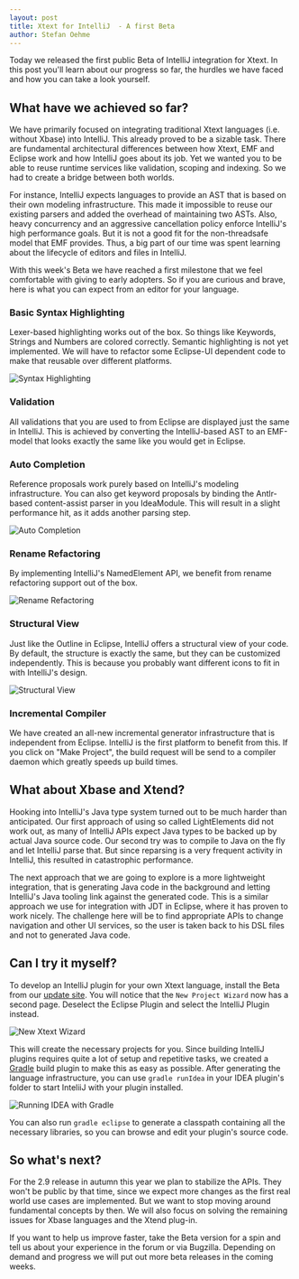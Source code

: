 ```yaml
---
layout: post
title: Xtext for IntelliJ  - A first Beta
author: Stefan Oehme
---
```

Today we released the first public Beta of IntelliJ integration for Xtext. In this post you'll learn about our progress so far, the hurdles we have faced and how you can take a look yourself.

## What have we achieved so far?

We have primarily focused on integrating traditional Xtext languages (i.e. without Xbase) into IntelliJ. This already proved to be a sizable task. There are  fundamental architectural differences between how Xtext, EMF and Eclipse work and how IntelliJ goes about its job. Yet we wanted you to be able to reuse runtime services like validation, scoping and indexing. So we had to create a bridge between both worlds.

For instance, IntelliJ expects languages to provide an AST that is based on their own modeling infrastructure. This made it impossible to reuse our existing parsers and added the overhead of maintaining two ASTs. Also, heavy concurrency and an aggressive cancellation policy enforce IntelliJ's high performance goals. But it is not a good fit for the non-threadsafe model that EMF provides. Thus, a big part of our time was spent learning about the lifecycle of editors and files in IntelliJ.

With this week's Beta we have reached a first milestone that we feel comfortable with giving to early adopters. So if you are curious and brave, here is what you can expect from an editor for your language.

### Basic Syntax Highlighting

Lexer-based highlighting works out of the box. So things like Keywords, Strings and Numbers are colored correctly. Semantic highlighting is not yet implemented. We will have to refactor some Eclipse-UI dependent code to make that reusable over different platforms.

![Syntax Highlighting]({{site.baseurl}}/images/xtext-intellij/highlighting.png)

### Validation

All validations that you are used to from Eclipse are displayed just the same in IntelliJ. This is achieved by converting the IntelliJ-based AST to an EMF-model that looks exactly the same like you would get in Eclipse.

### Auto Completion

Reference proposals work purely based on IntelliJ's modeling infrastructure. You can also get keyword proposals by binding the Antlr-based content-assist parser in you IdeaModule. This will result in a slight performance hit, as it adds another parsing step.

![Auto Completion]({{site.baseurl}}/images/xtext-intellij/completion.gif)

### Rename Refactoring

By implementing IntelliJ's NamedElement API, we benefit from rename refactoring support out of the box.

![Rename Refactoring]({{site.baseurl}}/images/xtext-intellij/rename.gif)

### Structural View

Just like the Outline in Eclipse, IntelliJ offers a structural view of your code. By default, the structure is exactly the same, but they can be customized independently. This is because you probably want different icons to fit in with IntelliJ's design.

![Structural View]({{site.baseurl}}/images/xtext-intellij/structure.png)

### Incremental Compiler

We have created an all-new incremental generator infrastructure that is independent from Eclipse. IntelliJ is the first platform to benefit from this. If you click on "Make Project", the build request will be send to a compiler daemon which greatly speeds up build times.

## What about Xbase and Xtend?

Hooking into IntelliJ's Java type system turned out to be much harder than anticipated. Our first approach of using so called LightElements did not work out, as many of IntelliJ APIs expect Java types to be backed up by actual Java source code. Our second try was to compile to Java on the fly and let IntelliJ parse that. But since reparsing is a very frequent activity in IntelliJ, this resulted in catastrophic performance.

The next approach that we are going to explore is a more lightweight integration, that is generating Java code in the background and letting IntelliJ's Java tooling link against the generated code. This is a similar approach we use for integration with JDT in Eclipse, where it has proven to work nicely. The challenge here will be to find appropriate APIs to change navigation and other UI services, so the user is taken back to his DSL files and not to generated Java code.

## Can I try it myself?

To develop an IntelliJ plugin for your own Xtext language, install the Beta from our [update site](http://download.eclipse.org/modeling/tmf/xtext/updates/composite/milestones/). You will notice that the `New Project Wizard` now has a second page. Deselect the Eclipse Plugin and select the IntelliJ Plugin instead.

![New Xtext Wizard]({{site.baseurl}}/images/xtext-intellij/wizard.png)

This will create the necessary projects for you. Since building IntelliJ plugins requires quite a lot of setup and repetitive tasks, we created a [Gradle](gradle.org) build plugin to make this as easy as possible. After generating the language infrastructure, you can use `gradle runIdea` in your IDEA plugin's folder to start InteliiJ with your plugin installed.

![Running IDEA with Gradle]({{site.baseurl}}/images/xtext-intellij/run-idea.png)

You can also run `gradle eclipse` to generate a classpath containing all the necessary libraries, so you can browse and edit your plugin's source code.

## So what's next?

For the 2.9 release in autumn this year we plan to stabilize the APIs. They won't be public by that time, since we expect more changes as the first real world use cases are implemented. But we want to stop moving around fundamental concepts by then. We will also focus on solving the remaining issues for Xbase languages and the Xtend plug-in.

If you want to help us improve faster, take the Beta version for a spin and tell us about your experience in the forum or via Bugzilla. Depending on demand and progress we will put out more beta releases in the coming weeks.
